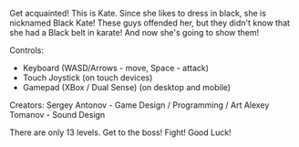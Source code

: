 Get acquainted! This is Kate. Since she likes to dress in black, she is nicknamed Black Kate! These guys offended her, but they didn't know that she had a Black belt in karate! And now she's going to show them!

Controls:
- Keyboard (WASD/Arrows - move, Space - attack)
- Touch Joystick (on touch devices)
- Gamepad (XBox / Dual Sense) (on desktop and mobile)

Creators:
Sergey Antonov - Game Design / Programming / Art
Alexey Tomanov - Sound Design

There are only 13 levels. Get to the boss!
Fight! Good Luck!